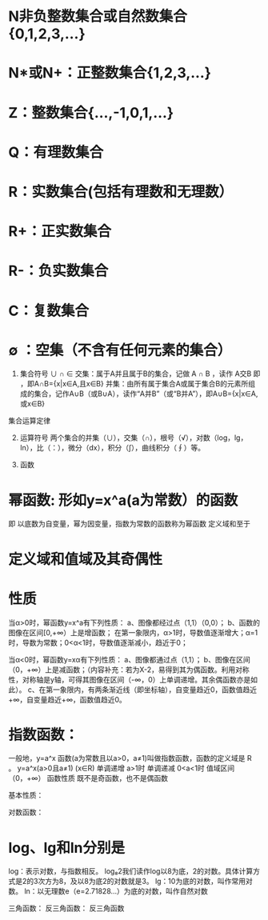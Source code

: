 
# N非负整数集合或自然数集合{0,1,2,3,…}
# N*或N+：正整数集合{1,2,3,…}
# Z：整数集合{…,-1,0,1,…}
# Q：有理数集合
# R：实数集合(包括有理数和无理数）
# R+：正实数集合
# R-：负实数集合
# C：复数集合
# ∅ ：空集（不含有任何元素的集合）


1. 集合符号
∪   ∩   ∈
交集：属于A并且属于B的集合，记做 A ∩ B ，读作 A交B 即  ，即A∩B={x|x∈A,且x∈B}
并集：由所有属于集合A或属于集合B的元素所组成的集合，记作A∪B（或B∪A），读作“A并B”（或“B并A”），即A∪B={x|x∈A,或x∈B}

集合运算定律


2. 运算符号
两个集合的并集（∪），交集（∩），根号（√），对数（log，lg，ln），比（：），微分（dx），积分（∫），曲线积分（∮）等。


3. 函数
# 幂函数: 形如y=x^a(a为常数）的函数 
即 以底数为自变量，幂为因变量，指数为常数的函数称为幂函数
定义域和至于

# 定义域和值域及其奇偶性
# 性质

当α>0时，幂函数y=x^a有下列性质：
a、图像都经过点（1,1）（0,0）；
b、函数的图像在区间[0,+∞）上是增函数；
在第一象限内，α>1时，导数值逐渐增大；α=1时，导数为常数；0<α<1时，导数值逐渐减小，趋近于0；

当α<0时，幂函数y=xα有下列性质：
a、图像都通过点（1,1）；
b、图像在区间（0，+∞）上是减函数；（内容补充：若为X-2，易得到其为偶函数。利用对称性，对称轴是y轴，可得其图像在区间（-∞，0）上单调递增。其余偶函数亦是如此）。
c、在第一象限内，有两条渐近线（即坐标轴），自变量趋近0，函数值趋近+∞，自变量趋近+∞，函数值趋近0。

# 指数函数：
一般地，y=a^x 函数(a为常数且以a>0，a≠1)叫做指数函数，函数的定义域是 R 。
y=a^x(a>0且a≠1) (x∈R)
单调递增 a>1时
单调递减 0<a<1时
值域区间 （0，+∞）
函数性质 既不是奇函数，也不是偶函数

基本性质：


对数函数：
# log、lg和ln分别是
log：表示对数，与指数相反。
log₈2我们读作log以8为底，2的对数。具体计算方式是2的3次方为8，及以8为底2的对数就是3。
lg：10为底的对数，叫作常用对数。
ln：以无理数e（e=2.71828...）为底的对数，叫作自然对数

三角函数：
反三角函数：
反三角函数